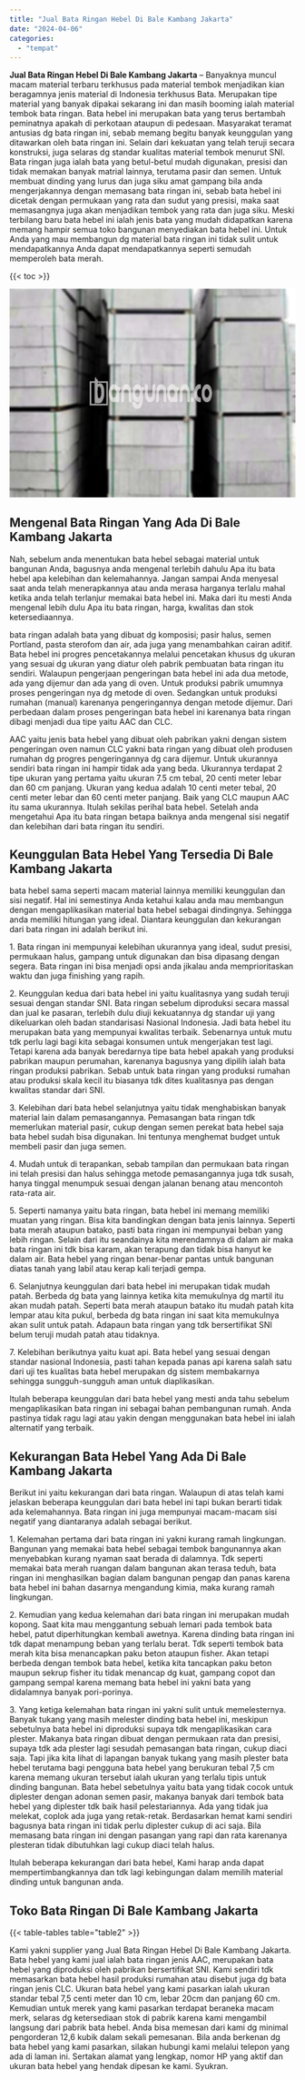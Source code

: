 ```yaml
---
title: "Jual Bata Ringan Hebel Di Bale Kambang Jakarta"
date: "2024-04-06"
categories: 
  - "tempat"
---
```


**Jual Bata Ringan Hebel Di Bale Kambang Jakarta** – Banyaknya muncul macam material terbaru terkhusus pada material tembok menjadikan kian beragamnya jenis material di Indonesia terkhusus Bata. Merupakan tipe material yang banyak dipakai sekarang ini dan masih booming ialah material tembok bata ringan. Bata hebel ini merupakan bata yang terus bertambah peminatnya apakah di perkotaan ataupun di pedesaan. Masyarakat teramat antusias dg bata ringan ini, sebab memang begitu banyak keunggulan yang ditawarkan oleh bata ringan ini. Selain dari kekuatan yang telah teruji secara konstruksi, juga selaras dg standar kualitas material tembok menurut SNI. Bata ringan juga ialah bata yang betul-betul mudah digunakan, presisi dan tidak memakan banyak matrial lainnya, terutama pasir dan semen. Untuk membuat dinding yang lurus dan juga siku amat gampang bila anda mengerjakannya dengan memasang bata ringan ini, sebab bata hebel ini dicetak dengan permukaan yang rata dan sudut yang presisi, maka saat memasangnya juga akan menjadikan tembok yang rata dan juga siku. Meski terbilang baru bata hebel ini ialah jenis bata yang mudah didapatkan karena memang hampir semua toko bangunan menyediakan bata hebel ini. Untuk Anda yang mau membangun dg material bata ringan ini tidak sulit untuk mendapatkannya Anda dapat mendapatkannya seperti semudah memperoleh bata merah.

{{< toc >}}

![Jual Bata Ringan Hebel Di Bale Kambang Jakarta](/images/jual-hebel-murah-23.png)

## Mengenal Bata Ringan Yang Ada Di Bale Kambang Jakarta

Nah, sebelum anda menentukan bata hebel sebagai material untuk bangunan Anda, bagusnya anda mengenal terlebih dahulu Apa itu bata hebel apa kelebihan dan kelemahannya. Jangan sampai Anda menyesal saat anda telah menerapkannya atau anda merasa harganya terlalu mahal ketika anda telah terlanjur memakai bata hebel ini. Maka dari itu mesti Anda mengenal lebih dulu Apa itu bata ringan, harga, kwalitas dan stok ketersediaannya.

bata ringan adalah bata yang dibuat dg komposisi; pasir halus, semen Portland, pasta sterofom dan air, ada juga yang menambahkan cairan aditif. Bata hebel ini progres pencetakannya melalui pencetakan khusus dg ukuran yang sesuai dg ukuran yang diatur oleh pabrik pembuatan bata ringan itu sendiri. Walaupun pengerjaan pengeringan bata hebel ini ada dua metode, ada yang dijemur dan ada yang di oven. Untuk produksi pabrik umumnya proses pengeringan nya dg metode di oven. Sedangkan untuk produksi rumahan (manual) karenanya pengeringannya dengan metode dijemur. Dari perbedaan dalam proses pengeringan bata hebel ini karenanya bata ringan dibagi menjadi dua tipe yaitu AAC dan CLC.

AAC yaitu jenis bata hebel yang dibuat oleh pabrikan yakni dengan sistem pengeringan oven namun CLC yakni bata ringan yang dibuat oleh produsen rumahan dg progres pengeringannya dg cara dijemur. Untuk ukurannya sendiri bata ringan ini hampir tidak ada yang beda. Ukurannya terdapat 2 tipe ukuran yang pertama yaitu ukuran 7.5 cm tebal, 20 centi meter lebar dan 60 cm panjang. Ukuran yang kedua adalah 10 centi meter tebal, 20 centi meter lebar dan 60 centi meter panjang. Baik yang CLC maupun AAC itu sama ukurannya. Itulah sekilas perihal bata hebel. Setelah anda mengetahui Apa itu bata ringan betapa baiknya anda mengenal sisi negatif dan kelebihan dari bata ringan itu sendiri.

## Keunggulan Bata Hebel Yang Tersedia Di Bale Kambang Jakarta

bata hebel sama seperti macam material lainnya memiliki keunggulan dan sisi negatif. Hal ini semestinya Anda ketahui kalau anda mau membangun dengan mengaplikasikan material bata hebel sebagai dindingnya. Sehingga anda memiliki hitungan yang ideal. Diantara keunggulan dan kekurangan dari bata ringan ini adalah berikut ini.

1\. Bata ringan ini mempunyai kelebihan ukurannya yang ideal, sudut presisi, permukaan halus, gampang untuk digunakan dan bisa dipasang dengan segera. Bata ringan ini bisa menjadi opsi anda jikalau anda memprioritaskan waktu dan juga finishing yang rapih.

2\. Keunggulan kedua dari bata hebel ini yaitu kualitasnya yang sudah teruji sesuai dengan standar SNI. Bata ringan sebelum diproduksi secara massal dan jual ke pasaran, terlebih dulu diuji kekuatannya dg standar uji yang dikeluarkan oleh badan standarisasi Nasional Indonesia. Jadi bata hebel itu merupakan bata yang mempunyai kwalitas terbaik. Sebenarnya untuk mutu tdk perlu lagi bagi kita sebagai konsumen untuk mengerjakan test lagi. Tetapi karena ada banyak beredarnya tipe bata hebel apakah yang produksi pabrikan maupun perumahan, karenanya bagusnya yang dipilih ialah bata ringan produksi pabrikan. Sebab untuk bata ringan yang produksi rumahan atau produksi skala kecil itu biasanya tdk dites kualitasnya pas dengan kwalitas standar dari SNI.

3\. Kelebihan dari bata hebel selanjutnya yaitu tidak menghabiskan banyak material lain dalam pemasangannya. Pemasangan bata ringan tdk memerlukan material pasir, cukup dengan semen perekat bata hebel saja bata hebel sudah bisa digunakan. Ini tentunya menghemat budget untuk membeli pasir dan juga semen.

4\. Mudah untuk di terapankan, sebab tampilan dan permukaan bata ringan ini telah presisi dan halus sehingga metode pemasangannya juga tdk susah, hanya tinggal menumpuk sesuai dengan jalanan benang atau mencontoh rata-rata air.

5\. Seperti namanya yaitu bata ringan, bata hebel ini memang memiliki muatan yang ringan. Bisa kita bandingkan dengan bata jenis lainnya. Seperti bata merah ataupun batako, pasti bata ringan ini mempunyai beban yang lebih ringan. Selain dari itu seandainya kita merendamnya di dalam air maka bata ringan ini tdk bisa karam, akan terapung dan tidak bisa hanyut ke dalam air. Bata hebel yang ringan benar-benar pantas untuk bangunan diatas tanah yang labil atau kerap kali terjadi gempa.

6\. Selanjutnya keunggulan dari bata hebel ini merupakan tidak mudah patah. Berbeda dg bata yang lainnya ketika kita memukulnya dg martil itu akan mudah patah. Seperti bata merah ataupun batako itu mudah patah kita lempar atau kita pukul, berbeda dg bata ringan ini saat kita memukulnya akan sulit untuk patah. Adapaun bata ringan yang tdk bersertifikat SNI belum teruji mudah patah atau tidaknya.

7\. Kelebihan berikutnya yaitu kuat api. Bata hebel yang sesuai dengan standar nasional Indonesia, pasti tahan kepada panas api karena salah satu dari uji tes kualitas bata hebel merupakan dg sistem membakarnya sehingga sungguh-sungguh aman untuk diaplikasikan.

Itulah beberapa keunggulan dari bata hebel yang mesti anda tahu sebelum mengaplikasikan bata ringan ini sebagai bahan pembangunan rumah. Anda pastinya tidak ragu lagi atau yakin dengan menggunakan bata hebel ini ialah alternatif yang terbaik.

## Kekurangan Bata Hebel Yang Ada Di Bale Kambang Jakarta

Berikut ini yaitu kekurangan dari bata ringan. Walaupun di atas telah kami jelaskan beberapa keunggulan dari bata hebel ini tapi bukan berarti tidak ada kelemahannya. Bata ringan ini juga mempunyai macam-macam sisi negatif yang diantaranya adalah sebagai berikut.

1\. Kelemahan pertama dari bata ringan ini yakni kurang ramah lingkungan. Bangunan yang memakai bata hebel sebagai tembok bangunannya akan menyebabkan kurang nyaman saat berada di dalamnya. Tdk seperti memakai bata merah ruangan dalam bangunan akan terasa teduh, bata ringan ini menghasilkan bagian dalam bangunan pengap dan panas karena bata hebel ini bahan dasarnya mengandung kimia, maka kurang ramah lingkungan.

2\. Kemudian yang kedua kelemahan dari bata ringan ini merupakan mudah kopong. Saat kita mau menggantung sebuah lemari pada tembok bata hebel, patut diperhitungkan kembali awetnya. Karena dinding bata ringan ini tdk dapat menampung beban yang terlalu berat. Tdk seperti tembok bata merah kita bisa menancapkan paku beton ataupun fisher. Akan tetapi berbeda dengan tembok bata hebel, ketika kita tancapkan paku beton maupun sekrup fisher itu tidak menancap dg kuat, gampang copot dan gampang sempal karena memang bata hebel ini yakni bata yang didalamnya banyak pori-porinya.

3\. Yang ketiga kelemahan bata ringan ini yakni sulit untuk memelesternya. Banyak tukang yang masih melester dinding bata hebel ini, meskipun sebetulnya bata hebel ini diproduksi supaya tdk mengaplikasikan cara plester. Makanya bata ringan dibuat dengan permukaan rata dan presisi, supaya tdk ada plester lagi sesudah pemasangan bata ringan, cukup diaci saja. Tapi jika kita lihat di lapangan banyak tukang yang masih plester bata hebel terutama bagi pengguna bata hebel yang berukuran tebal 7,5 cm karena memang ukuran tersebut ialah ukuran yang terlalu tipis untuk dinding bangunan. Bata hebel sebetulnya yaitu bata yang tidak cocok untuk diplester dengan adonan semen pasir, makanya banyak dari tembok bata hebel yang diplester tdk baik hasil pelestariannya. Ada yang tidak jua melekat, coplok ada juga yang retak-retak. Berdasarkan hemat kami sendiri bagusnya bata ringan ini tidak perlu diplester cukup di aci saja. Bila memasang bata ringan ini dengan pasangan yang rapi dan rata karenanya plesteran tidak dibutuhkan lagi cukup diaci telah halus.

Itulah beberapa kekurangan dari bata hebel, Kami harap anda dapat mempertimbangkannya dan tdk lagi kebingungan dalam memilih material dinding untuk bangunan anda.

## Toko Bata Ringan Di Bale Kambang Jakarta

{{< table-tables table="table2" >}}

Kami yakni supplier yang Jual Bata Ringan Hebel Di Bale Kambang Jakarta. Bata hebel yang kami jual ialah bata ringan jenis AAC, merupakan bata hebel yang diproduksi oleh pabrikan bersertifikat SNI. Kami sendiri tdk memasarkan bata hebel hasil produksi rumahan atau disebut juga dg bata ringan jenis CLC. Ukuran bata hebel yang kami pasarkan ialah ukuran standar tebal 7,5 centi meter dan 10 cm, lebar 20cm dan panjang 60 cm. Kemudian untuk merek yang kami pasarkan terdapat beraneka macam merk, selaras dg ketersediaan stok di pabrik karena kami mengambil langsung dari pabrik bata hebel. Anda bisa memesan dari kami dg minimal pengorderan 12,6 kubik dalam sekali pemesanan. Bila anda berkenan dg bata hebel yang kami pasarkan, silakan hubungi kami melalui telepon yang ada di laman ini. Sertakan alamat yang lengkap, nomor HP yang aktif dan ukuran bata hebel yang hendak dipesan ke kami. Syukran.
